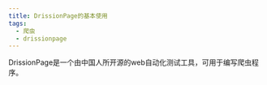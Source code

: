 ```yaml
---
title: DrissionPage的基本使用
tags:
  - 爬虫
  - drissionpage
---
```

DrissionPage是一个由中国人所开源的web自动化测试工具，可用于编写爬虫程序。


